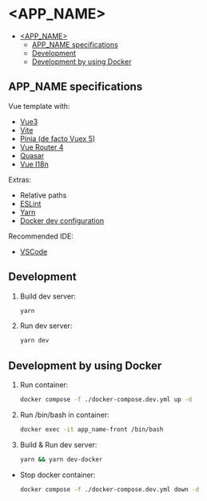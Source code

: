 # <APP_NAME>

<!-- TOC -->

- [<APP_NAME>](#app_name)
    - [APP_NAME specifications](#app_name-specifications)
    - [Development](#development)
    - [Development by using Docker](#development-by-using-docker)

<!-- /TOC -->

## APP_NAME specifications

Vue template with:

- [Vue3](https://v3.vuejs.org/)
- [Vite](https://vitejs.dev/)
- [Pinia (de facto Vuex 5)](https://pinia.vuejs.org/)
- [Vue Router 4](https://next.router.vuejs.org/guide/)
- [Quasar](https://quasar.dev/)
- [Vue I18n](https://kazupon.github.io/vue-i18n/)

Extras:

- Relative paths
- [ESLint](https://eslint.org/)
- [Yarn](https://yarnpkg.com/)
- [Docker dev configuration](https://docker.com/)

Recommended IDE:

- [VSCode](https://code.visualstudio.com/)

## Development

1. Build dev server:

    ```bash
    yarn
    ```

2. Run dev server:

    ```bash
    yarn dev
    ```

## Development by using Docker

1. Run container:

    ```bash
    docker compose -f ./docker-compose.dev.yml up -d
    ```

2. Run /bin/bash in container:

    ```bash
    docker exec -it app_name-front /bin/bash
    ```

3. Build & Run dev server:

    ```bash
    yarn && yarn dev-docker
    ```

- Stop docker container:

    ```bash
    docker compose -f ./docker-compose.dev.yml down -d
    ```

